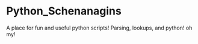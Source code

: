 # Python_Schenanagins
A place for fun and useful python scripts!
Parsing, lookups, and python! oh my!
